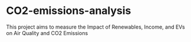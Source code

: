 # CO2-emissions-analysis
This project aims to measure the Impact of Renewables, Income, and EVs on Air Quality and CO2 Emissions
